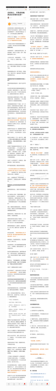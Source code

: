 ![](../../images/2017年08月/GX0805在职场上，早熟者和晚熟者各有哪些优势.jpg)
![](../../images/2017年08月/GX0805在职场上，早熟者和晚熟者各有哪些优势2.jpg)
